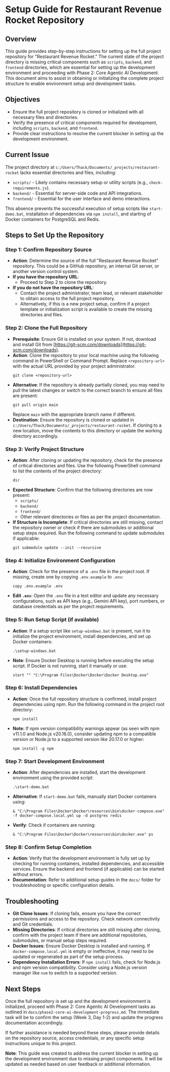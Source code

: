 # Setup Guide for Restaurant Revenue Rocket Repository

## Overview
This guide provides step-by-step instructions for setting up the full project repository for "Restaurant Revenue Rocket." The current state of the project directory is missing critical components such as `scripts`, `backend`, and `frontend` directories, which are essential for setting up the development environment and proceeding with Phase 2: Core Agentic AI Development. This document aims to assist in obtaining or initializing the complete project structure to enable environment setup and development tasks.

## Objectives
- Ensure the full project repository is cloned or initialized with all necessary files and directories.
- Verify the presence of critical components required for development, including `scripts`, `backend`, and `frontend`.
- Provide clear instructions to resolve the current blocker in setting up the development environment.

## Current Issue
The project directory at `c:/Users/Thack/Documents/_projects/restaurant-rocket` lacks essential directories and files, including:
- `scripts/` - Likely contains necessary setup or utility scripts (e.g., `check-requirements.js`).
- `backend/` - Essential for server-side code and API integrations.
- `frontend/` - Essential for the user interface and demo interactions.

This absence prevents the successful execution of setup scripts like `start-demo.bat`, installation of dependencies via `npm install`, and starting of Docker containers for PostgreSQL and Redis.

## Steps to Set Up the Repository

### Step 1: Confirm Repository Source
- **Action**: Determine the source of the full "Restaurant Revenue Rocket" repository. This could be a GitHub repository, an internal Git server, or another version control system.
- **If you have the repository URL**:
  - Proceed to Step 2 to clone the repository.
- **If you do not have the repository URL**:
  - Contact the project administrator, team lead, or relevant stakeholder to obtain access to the full project repository.
  - Alternatively, if this is a new project setup, confirm if a project template or initialization script is available to create the missing directories and files.

### Step 2: Clone the Full Repository
- **Prerequisite**: Ensure Git is installed on your system. If not, download and install Git from [https://git-scm.com/downloads](https://git-scm.com/downloads).
- **Action**: Clone the repository to your local machine using the following command in PowerShell or Command Prompt. Replace `<repository-url>` with the actual URL provided by your project administrator.
  ```
  git clone <repository-url>
  ```
- **Alternative**: If the repository is already partially cloned, you may need to pull the latest changes or switch to the correct branch to ensure all files are present:
  ```
  git pull origin main
  ```
  Replace `main` with the appropriate branch name if different.
- **Destination**: Ensure the repository is cloned or updated in `c:/Users/Thack/Documents/_projects/restaurant-rocket`. If cloning to a new location, move the contents to this directory or update the working directory accordingly.

### Step 3: Verify Project Structure
- **Action**: After cloning or updating the repository, check for the presence of critical directories and files. Use the following PowerShell command to list the contents of the project directory:
  ```
  dir
  ```
- **Expected Structure**: Confirm that the following directories are now present:
  - `scripts/`
  - `backend/`
  - `frontend/`
  - Other relevant directories or files as per the project documentation.
- **If Structure is Incomplete**: If critical directories are still missing, contact the repository owner or check if there are submodules or additional setup steps required. Run the following command to update submodules if applicable:
  ```
  git submodule update --init --recursive
  ```

### Step 4: Initialize Environment Configuration
- **Action**: Check for the presence of a `.env` file in the project root. If missing, create one by copying `.env.example` to `.env`:
  ```
  copy .env.example .env
  ```
- **Edit `.env`**: Open the `.env` file in a text editor and update any necessary configurations, such as API keys (e.g., Gemini API key), port numbers, or database credentials as per the project requirements.

### Step 5: Run Setup Script (if available)
- **Action**: If a setup script like `setup-windows.bat` is present, run it to initialize the project environment, install dependencies, and set up Docker containers:
  ```
  .\setup-windows.bat
  ```
- **Note**: Ensure Docker Desktop is running before executing the setup script. If Docker is not running, start it manually or use:
  ```
  start "" "C:\Program Files\Docker\Docker\Docker Desktop.exe"
  ```

### Step 6: Install Dependencies
- **Action**: Once the full repository structure is confirmed, install project dependencies using npm. Run the following command in the project root directory:
  ```
  npm install
  ```
- **Note**: If npm version compatibility warnings appear (as seen with npm v11.1.0 and Node.js v20.16.0), consider updating npm to a compatible version or Node.js to a supported version like 20.17.0 or higher:
  ```
  npm install -g npm
  ```

### Step 7: Start Development Environment
- **Action**: After dependencies are installed, start the development environment using the provided script:
  ```
  .\start-demo.bat
  ```
- **Alternative**: If `start-demo.bat` fails, manually start Docker containers using:
  ```
  & "C:\Program Files\Docker\Docker\resources\bin\docker-compose.exe" -f docker-compose.local.yml up -d postgres redis
  ```
- **Verify**: Check if containers are running:
  ```
  & "C:\Program Files\Docker\Docker\resources\bin\docker.exe" ps
  ```

### Step 8: Confirm Setup Completion
- **Action**: Verify that the development environment is fully set up by checking for running containers, installed dependencies, and accessible services. Ensure the backend and frontend (if applicable) can be started without errors.
- **Documentation**: Refer to additional setup guides in the `docs/` folder for troubleshooting or specific configuration details.

## Troubleshooting
- **Git Clone Issues**: If cloning fails, ensure you have the correct permissions and access to the repository. Check network connectivity and Git credentials.
- **Missing Directories**: If critical directories are still missing after cloning, confirm with the project team if there are additional repositories, submodules, or manual setup steps required.
- **Docker Issues**: Ensure Docker Desktop is installed and running. If `docker-compose.local.yml` is empty or ineffective, it may need to be updated or regenerated as part of the setup process.
- **Dependency Installation Errors**: If `npm install` fails, check for Node.js and npm version compatibility. Consider using a Node.js version manager like `nvm` to switch to a supported version.

## Next Steps
Once the full repository is set up and the development environment is initialized, proceed with Phase 2: Core Agentic AI Development tasks as outlined in `docs/phase2-core-ai-development-progress.md`. The immediate task will be to confirm the setup (Week 3, Day 1-2) and update the progress documentation accordingly.

If further assistance is needed beyond these steps, please provide details on the repository source, access credentials, or any specific setup instructions unique to this project.

**Note**: This guide was created to address the current blocker in setting up the development environment due to missing project components. It will be updated as needed based on user feedback or additional information.
